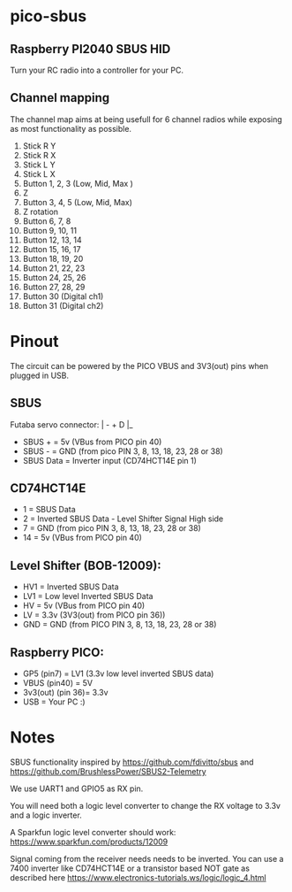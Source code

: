 # pico-sbus
## Raspberry PI2040 SBUS HID
Turn your RC radio into a controller for your PC.

## Channel mapping
The channel map aims at being usefull for 6 channel radios while exposing as most functionality as possible.

1. Stick R Y
2. Stick R X
3. Stick L Y
4. Stick L X
5. Button 1, 2, 3 (Low, Mid, Max )
6. Z
7. Button 3, 4, 5 (Low, Mid, Max)
8. Z rotation
9. Button 6, 7, 8
10. Button 9, 10, 11
11. Button 12, 13, 14
12. Button 15, 16, 17
13. Button 18, 19, 20
14. Button 21, 22, 23
15. Button 24, 25, 26
16. Button 27, 28, 29
17. Button 30 (Digital ch1)
18. Button 31 (Digital ch2)

# Pinout
The circuit can be powered by the PICO VBUS and 3V3(out) pins when plugged in USB.

## SBUS
Futaba servo connector: | - + D |_

* SBUS + = 5v (VBus from PICO pin 40)
* SBUS - = GND (from pico PIN 3, 8, 13, 18, 23, 28 or 38)
* SBUS Data = Inverter input (CD74HCT14E pin 1)

## CD74HCT14E
* 1 = SBUS Data
* 2 = Inverted SBUS Data - Level Shifter Signal High side
* 7 = GND (from pico PIN 3, 8, 13, 18, 23, 28 or 38)
* 14 = 5v (VBus from PICO pin 40)

## Level Shifter (BOB-12009):
* HV1 = Inverted SBUS Data
* LV1 = Low level Inverted SBUS Data
* HV = 5v (VBus from PICO pin 40)
* LV = 3.3v (3V3(out) from PICO pin 36))
* GND = GND (from PICO PIN 3, 8, 13, 18, 23, 28 or 38)

## Raspberry PICO:
* GP5 (pin7) = LV1 (3.3v low level inverted SBUS data)
* VBUS (pin40) = 5V 
* 3v3(out) (pin 36)= 3.3v
* USB = Your PC :)


# Notes
SBUS functionality inspired by https://github.com/fdivitto/sbus and https://github.com/BrushlessPower/SBUS2-Telemetry

We use UART1 and GPIO5 as RX pin.

You will need both a logic level converter to change the RX voltage to 3.3v and a logic inverter.

A Sparkfun logic level converter should work: https://www.sparkfun.com/products/12009

Signal coming from the receiver needs needs to be inverted.
You can use a 7400 inverter like CD74HCT14E or a transistor based NOT gate as described here https://www.electronics-tutorials.ws/logic/logic_4.html


